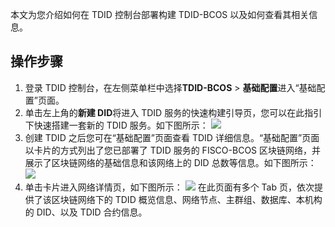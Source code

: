 本文为您介绍如何在 TDID 控制台部署构建 TDID-BCOS 以及如何查看其相关信息。


## 操作步骤


1. 登录 TDID 控制台，在左侧菜单栏中选择**TDID-BCOS** > **基础配置**进入“基础配置”页面。
2. 单击左上角的**新建 DID**将进入 TDID 服务的快速构建引导页，您可以在此指引下快速搭建一套新的 TDID 服务。如下图所示：
   ![](https://main.qcloudimg.com/raw/c42e95f832cd8f1e925456a50d055407.png)
3. 创建 TDID 之后您可在“基础配置”页面查看 TDID 详细信息。“基础配置”页面以卡片的方式列出了您已部署了 TDID 服务的 FISCO-BCOS 区块链网络，并展示了区块链网络的基础信息和该网络上的 DID 总数等信息。如下图所示：
   ![](https://main.qcloudimg.com/raw/d162aa5a5b9adec8eee6dcc02b93748c.png)
4. 单击卡片进入网络详情页，如下图所示：
   ![](https://main.qcloudimg.com/raw/d86bc5e71b26121207434777da76c9c7.png)
   在此页面有多个 Tab 页，依次提供了该区块链网络下的 TDID 概览信息、网络节点、主群组、数据库、本机构的 DID、以及 TDID 合约信息。
